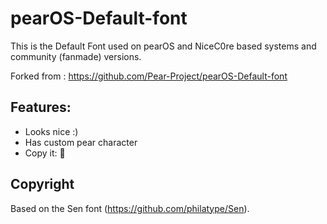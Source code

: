 # pearOS-Default-font
This is the Default Font used on pearOS and NiceC0re based systems and community (fanmade) versions.

Forked from : https://github.com/Pear-Project/pearOS-Default-font

## Features:
- Looks nice :)
- Has custom pear character
- Copy it:  


## Copyright
Based on the Sen font (https://github.com/philatype/Sen).
